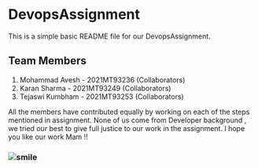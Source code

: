 # DevopsAssignment

This is a simple basic README file for our DevopsAssignment.


## Team Members
1. Mohammad Avesh   - 2021MT93236 (Collaborators)
2. Karan Sharma	    - 2021MT93249 (Collaborators)
3. Tejaswi Kumbham  - 2021MT93253 (Collaborators)

All the members have contributed equally by working on each of the steps mentioned in assignment.
None of us come from Developer background , we tried our best to give full justice to our work in the assignment. 
I hope you like our work Mam !!

### ![smile](/USERS/smile.jpg)
